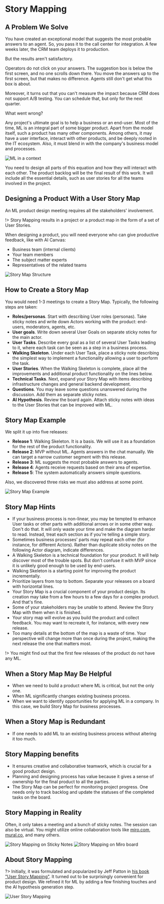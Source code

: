 # Story Mapping

## A Problem We Solve

You have created an exceptional model that suggests the most probable answers to an agent. So, you pass it to the call center for integration. A few weeks later, the CRM team deploys it to production.

But the results aren't satisfactory.

Operators do not click on your answers. The suggestion box is below the first screen, and no one scrolls down there. You move the answers up to the first screen, but that makes no difference. Agents still don't get what this box is about.

Moreover, it turns out that you can't measure the impact because CRM does not support A/B testing. You can schedule that, but only for the next quarter.

What went wrong?

Any project's ultimate goal is to help a business or an end-user. Most of the time, ML is an integral part of some bigger product. Apart from the model itself, such a product has many other components. Among others, it may have a user interface, interact with other products, and be deeply rooted in the IT ecosystem. Also, it must blend in with the company's business model and processes.

![ML in a context](_images/storymap-around.png)

You need to design all parts of this equation and how they will interact with each other. The product backlog will be the final result of this work. It will include all the essential details, such as user stories for all the teams involved in the project.

## Designing a Product With a User Story Map

An ML product design meeting requires all the stakeholders' involvement.

!> Story Mapping results in a project or a product map in the form of a set of User Stories.

When designing a product, you will need everyone who can give productive feedback, like with AI Canvas:

* Business team (internal clients)
* Your team members
* The subject matter experts
* Representatives of the related teams

![Story Map Structure](_images/storymap-structure.png)

## How to Create a Story Map

You would need 1-3 meetings to create a Story Map. Typically, the following steps are taken:

* **Roles/personas**. Start with describing User roles (personas). Take sticky notes and write down Actors working with the product: end-users, moderators, agents, etc.
* **User goals**. Write down several User Goals on separate sticky notes for the main actor.
* **User Tasks**. Describe every goal as a list of several User Tasks leading to it, where each task can be seen as a step in a business process.
* **Walking Skeleton**. Under each User Task, place a sticky note describing the simplest way to implement a functionality allowing a user to perform the task.
* **User Stories**. When the Walking Skeleton is complete, place all the improvements and additional product functionality on the lines below.
* **Technical Tasks**. Next, expand your Story Map with items describing infrastructure changes and general backend development.
* **Questions**. You may leave some questions unanswered during the discussion. Add them as separate sticky notes.
* **AI Hypothesis**. Review the board again. Attach sticky notes with ideas to the User Stories that can be improved with ML.

## Story Map Example

We split it up into five releases:

* **Release 1**: Walking Skeleton. It is a basis. We will use it as a foundation for the rest of the product functionality.
* **Release 2**: MVP without ML. Agents answers in the chat manually. We can target a narrow customer segment with this release.
* **Release 3**: ML suggests the most probable answers to agents.
* **Release 4**: Agents receive requests based on their area of expertise.
* **Release 5**: The system automatically answers simple questions.

Also, we discovered three risks we must also address at some point.

![Story Map Example](_images/storymap-example.png)

## Story Map Hints

* If your business process is non-linear, you may be tempted to enhance User tasks or other parts with additional arrows or in some other way. Don't do that. It will only waste your time and make the diagram harder to read. Instead, treat each section as if you're telling a simple story.
* Sometimes business processes' parts may repeat each other (for instance, for different Actors). Rather than duplicate sticky notes on the following Actor diagram, indicate differences.
* A Walking Skeleton is a technical foundation for your product. It will help discover most of the trouble spots. But don't confuse it with MVP since it is unlikely good enough to be used by end-users.
* Walking Skeleton is a starting point for improving the product incrementally.
* Prioritize layers from top to bottom. Separate your releases on a board with horizontal lines.
* Your Story Map is a crucial component of your product design. Its creation may take from a few hours to a few days for a complex product. And that's fine.
* Some of your stakeholders may be unable to attend. Review the Story Map with them when it is finished.
* Your story map will evolve as you build the product and collect feedback. You may want to recreate it, for instance, with every new release.
* Too many details at the bottom of the map is a waste of time. Your perspective will change more than once during the project, making the next release the one that matters most.

!> You might find out that the first few releases of the product do not have any ML.

## When a Story Map May Be Helpful

* When we need to build a product where ML is critical, but not the only one.
* When ML significantly changes existing business process.
* When we want to identify opportunities for applying ML in a company. In this case, we build Story Map for business processes.

## When a Story Map is Redundant

* If one needs to add ML to an existing business process without altering it too much.

## Story Mapping benefits

* It ensures creative and collaborative teamwork, which is crucial for a good product design.
* Planning and designing process has value because it gives a sense of ownership for the final product to all the parties.
* The Story Map can be perfect for monitoring project progress. One needs only to track backlog and update the statuses of the completed tasks on the board.

## Story Mapping in Reality

Often, it only takes a meeting and a bunch of sticky notes. The session can also be virtual. You might utilize  online collaboration tools like [miro.com](https://miro.com), [mural.co](https://mural.co), and many others.

![Story Mapping on Sticky Notes](_images/storymap-stickynotes.png)
![Story Mapping on Miro board](_images/storymap-miro.png)

## About Story Mapping

?> Initially, it was formulated and popularized by Jeff Patton in [his book "User Story Mapping"](https://www.amazon.com/User-Story-Mapping-Discover-Product/dp/B08TZGKKF2). It turned out to be surprisingly convenient for product design. We refined it for ML by adding a few finishing touches and the AI hypothesis generation step.

![User Story Mapping](_images/storymap-book.png)
